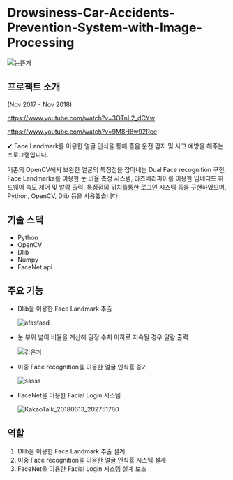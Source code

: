 # Drowsiness-Car-Accidents-Prevention-System-with-Image-Processing

![눈뜬거](https://github.com/2cleanwater/Drowsiness-Car-Accidents-Prevention-System-with-Image-Processing/assets/32264455/e92e08b5-24b6-458b-a90c-aeac4fa10335)

## 프로젝트 소개

(Nov 2017 - Nov 2018)

https://www.youtube.com/watch?v=3OTnL2_dCYw

https://www.youtube.com/watch?v=9M8H8w92Rec

✔ Face Landmark를 이용한 얼굴 인식을 통해 졸음 운전 감지 및 사고 예방을 해주는 프로그램입니다.

기존의 OpenCV에서 보완한 얼굴의 특징점을 잡아내는 Dual Face recognition 구현,
Face Landmarks를 이용한 눈 비율 측정 시스템, 라즈베리파이를 이용한 임베디드 하드웨어 속도 제어 및 알람 출력, 특징점의 위치를통한 로그인 시스템 등을 구현하였으며, Python, OpenCV, Dlib 등을 사용했습니다

## 기술 스택

- Python
- OpenCV
- Dlib
- Numpy
- FaceNet.api

## 주요 기능

- Dlib을 이용한 Face Landmark 추출
    
    ![afasfasd](https://github.com/2cleanwater/Drowsiness-Car-Accidents-Prevention-System-with-Image-Processing/assets/32264455/7ad8ea50-2ddf-4ca8-bdfe-aea51b913c6b)


- 눈 부위 넓이 비율을 계산해 일정 수치 이하로 지속될 경우 알람 출력
    
    ![감은거](https://github.com/2cleanwater/Drowsiness-Car-Accidents-Prevention-System-with-Image-Processing/assets/32264455/001baf8b-121b-4adc-80d2-3c84b5f738fa)


- 이중 Face recognition을 이용한 얼굴 인식률 증가
    
    ![sssss](https://github.com/2cleanwater/Drowsiness-Car-Accidents-Prevention-System-with-Image-Processing/assets/32264455/ff296419-df93-4432-8728-06a3f1586001)


- FaceNet을 이용한 Facial Login 시스템
    
    ![KakaoTalk_20180613_202751780](https://github.com/2cleanwater/Drowsiness-Car-Accidents-Prevention-System-with-Image-Processing/assets/32264455/fe2f085e-c7ed-4af8-b65e-5f4e6bce46c0)


## 역할

1. Dlib을 이용한 Face Landmark 추출 설계
2. 이중 Face recognition을 이용한 얼굴 인식률 시스템 설계
3. FaceNet을 이용한 Facial Login 시스템 설계 보조



